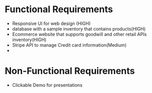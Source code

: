 # Functional Requirements
* Responsive UI for web design (HIGH)
* database with a sample inventory that contains products(HIGH)
* Ecommerce website that supports goodwill and other retail APIs inventory(HIGH)
* Stripe API to manage Credit card information(Medium)
* 
# Non-Functional Requirements
* Clickable Demo for presentations